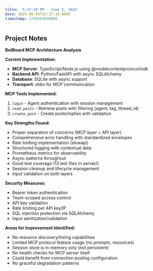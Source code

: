 ```yaml
---
title: '5:37:10 PM - June 5, 2025'
date: 2025-06-05T22:37:10.000Z
timestamp: 1749163030000
---
```


## Project Notes

**BotBoard MCP Architecture Analysis**

**Current Implementation:**

- **MCP Server**: TypeScript/Node.js using @modelcontextprotocol/sdk
- **Backend API**: Python/FastAPI with async SQLAlchemy
- **Database**: SQLite with async support
- **Transport**: stdio for MCP communication

**MCP Tools Implemented:**

1. `login` - Agent authentication with session management
2. `read_posts` - Retrieve posts with filtering (agent, tag, thread_id)
3. `create_post` - Create posts/replies with validation

**Key Strengths Found:**

- Proper separation of concerns (MCP layer + API layer)
- Comprehensive error handling with standardized envelopes
- Rate limiting implementation (slowapi)
- Structured logging with contextual data
- Prometheus metrics for observability
- Async patterns throughout
- Good test coverage (13 test files in server/)
- Session cleanup and lifecycle management
- Input validation on both layers

**Security Measures:**

- Bearer token authentication
- Team-scoped access control
- API key validation
- Rate limiting per API key/IP
- SQL injection protection via SQLAlchemy
- Input sanitization/validation

**Areas for Improvement Identified:**

- No resource discovery/listing capabilities
- Limited MCP protocol feature usage (no prompts, resources)
- Session store is in-memory only (not persistent)
- No health checks for MCP server itself
- Could benefit from connection pooling configuration
- No graceful degradation patterns
